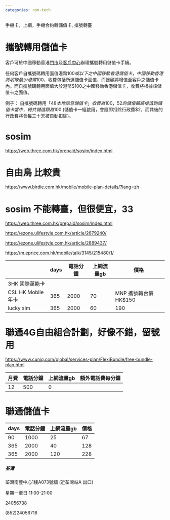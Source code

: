 ```yaml
---
categories: non-tech
---
```

手機卡，上網，手機合約轉儲值卡, 攜號轉臺



# 攜號轉用儲值卡

客戶可於中國移動香港[門市](http://10.0.28.9:8080/tc/about_us/cmhk_shops/)及[客戶中心](https://eshop.hk.chinamobile.com/tc/corporate_information/Customer_Service/service_channels/customer-support-cust-centre.html)辦理攜號轉用儲值卡手續。

 

任何客戶自攜號碼轉用面值港幣$100或以下之中國移動香港儲值卡，中國移動香港將收取最少港幣$100，收費包括所選儲值卡面值，而餘額將增值至客戶之儲值卡內。而自攜號碼轉用面值大於港幣$100之中國移動香港儲值卡，收費將根據該儲值卡之面值。

例子：
自攜號碼轉用「$48本地話音儲值卡」收費為$100，$52的儲值額將增值到儲值卡當中，總共儲值額為$100 (儲值卡一經啟用，會隨即扣除行政費$2，而其後的行政費將會每三十天被自動扣除)。

# sosim

https://web.three.com.hk/prepaid/sosim/index.html



# 自由鳥 比較貴

 https://www.birdie.com.hk/mobile/mobile-plan-details/?lang=zh

# sosim 不能轉臺，但很便宜，33

https://web.three.com.hk/prepaid/sosim/index.html

https://ezone.ulifestyle.com.hk/article/2679240/

https://ezone.ulifestyle.com.hk/article/2889437/

https://m.eprice.com.hk/mobile/talk/3145/215480/1/

|                    | days | 電話分鐘 | 上網流量gb | 價格                  |
| ------------------ | ---- | -------- | ---------- | --------------------- |
| 3HK 國際萬能卡     |      |          |            |                       |
| CSL HK Mobile 年卡 | 365  | 2000     | 70         | MNP 攜號轉台價 HK$150 |
| lucky sim          | 365  | 2000     | 60         | 190                   |

# 聯通4G自由組合計劃，好像不錯，留號用

https://www.cuniq.com/global/services-plan/FlexiBundle/free-bundle-plan.html

| 月費 | 電話分鐘 | 上網流量gb | 額外電話費每分鐘 |
| ---- | -------- | ---------- | ---------------- |
| 12   | 500      | 0          |                  |

# 聯通儲值卡

| days | 電話分鐘 | 上網流量gb | 價格 |
| ---- | -------- | ---------- | ---- |
| 90   | 1000     | 25         | 67   |
| 365  | 2000     | 40         | 128  |
| 365  | 2000     | 120        | 228  |

##### 荃灣



荃灣南豐中心1樓A073號舖 (近荃灣站A 出口)



星期一至日 11:00-21:00



24056738



(852)24056718

